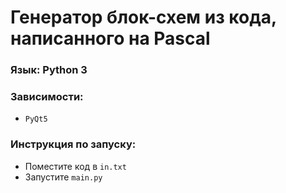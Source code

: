 # Генератор блок-схем из кода, написанного на Pascal
### Язык: Python 3
### Зависимости:
* ```PyQt5```
### Инструкция по запуску:
* Поместите код в ```in.txt```
* Запустите ```main.py```

